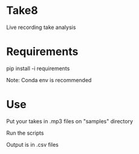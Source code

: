 # Take8
Live recording take analysis


# Requirements 

pip install -i requirements

Note: Conda env is recommended


# Use

Put your takes in .mp3 files on "samples" directory

Run the scripts

Output is in .csv files
